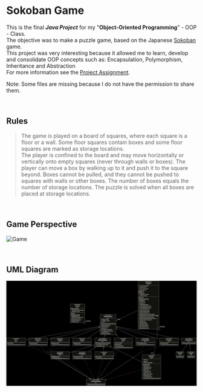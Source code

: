 # Sokoban Game

This is the final  ___Java Project___ for my "**Object-Oriented Programming**" - OOP -  Class. <br>
The objective was to make a puzzle game, based on the Japanese [Sokoban](https://en.wikipedia.org/wiki/Sokoban) game. <br>
This project was very interesting because it allowed me to learn, develop and consolidate OOP concepts such as: Encapsulation, Polymorphism, Inheritance and Abstraction <br>
For more information see the [Project Assignment](https://github.com/henrique-efonseca/College-Projects/blob/master/Sokoban/Sokoban_Assigment.pdf). <br>

Note: Some files are missing because I do not have the permission to share them. <br>

<br>

## Rules

 >The game is played on a board of squares, where each square is a floor or a wall. Some floor squares contain boxes and some floor squares are marked as storage locations. <br>
 The player is confined to the board and may move horizontally or vertically onto empty squares (never through walls or boxes). The player can move a box by walking up to it and push it to the square beyond. Boxes cannot be pulled, and they cannot be pushed to squares with walls or other boxes. The number of boxes equals the number of storage locations. The puzzle is solved when all boxes are placed at storage locations.

 <br>

## Game Perspective
![Game](https://github.com/henrique-efonseca/College-Projects/blob/master/Sokoban/Sokoban.gif)


<br>

## UML Diagram
![UML](https://github.com/henrique-efonseca/College-Projects/blob/master/Sokoban/UML.png)
